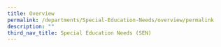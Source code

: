 ```yaml
---
title: Overview
permalink: /departments/Special-Education-Needs/overview/permalink
description: ""
third_nav_title: Special Education Needs (SEN)
---
```

